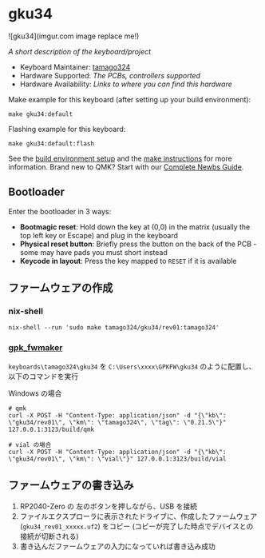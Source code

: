 # gku34

![gku34](imgur.com image replace me!)

*A short description of the keyboard/project*

* Keyboard Maintainer: [tamago324](https://github.com/tamago324)
* Hardware Supported: *The PCBs, controllers supported*
* Hardware Availability: *Links to where you can find this hardware*

Make example for this keyboard (after setting up your build environment):

    make gku34:default

Flashing example for this keyboard:

    make gku34:default:flash

See the [build environment setup](https://docs.qmk.fm/#/getting_started_build_tools) and the [make instructions](https://docs.qmk.fm/#/getting_started_make_guide) for more information. Brand new to QMK? Start with our [Complete Newbs Guide](https://docs.qmk.fm/#/newbs).

## Bootloader

Enter the bootloader in 3 ways:

* **Bootmagic reset**: Hold down the key at (0,0) in the matrix (usually the top left key or Escape) and plug in the keyboard
* **Physical reset button**: Briefly press the button on the back of the PCB - some may have pads you must short instead
* **Keycode in layout**: Press the key mapped to `RESET` if it is available

## ファームウェアの作成

### nix-shell

```
nix-shell --run 'sudo make tamago324/gku34/rev01:tamago324'
```

### [gpk_fwmaker](https://github.com/darakuneko/gpk_fwmaker)

`keyboards\tamago324\gku34` を `C:\Users\xxxx\GPKFW\gku34` のように配置し、以下のコマンドを実行

Windows の場合

```
# qmk
curl -X POST -H "Content-Type: application/json" -d "{\"kb\": \"gku34/rev01\", \"km\": \"tamago324\", \"tag\": \"0.21.5\"}" 127.0.0.1:3123/build/qmk

# vial の場合
curl -X POST -H "Content-Type: application/json" -d "{\"kb\": \"gku34/rev01\", \"km\": \"vial\"}" 127.0.0.1:3123/build/vial
```

## ファームウェアの書き込み

1. RP2040-Zero の 左のボタンを押しながら、USB を接続
2. ファイルエクスプローラに表示されたドライブに、作成したファームウェア (`gku34_rev01_xxxxx.uf2`) をコピー (コピーが完了した時点でデバイスとの接続が切断される)
3. 書き込んだファームウェアの入力になっていれば書き込み成功
